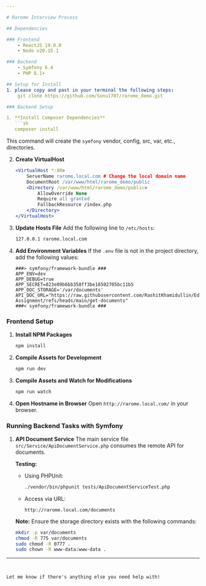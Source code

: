```yaml
---

# Rarome Interview Process

## Dependencies

### Frontend
	- ReactJS 19.0.0
	- Node v20.15.1

### Backend
	- Symfony 6.4
	- PHP 8.1+

## Setup for Install
1. please copy and past in your terminal the following steps:
    git clone https://github.com/Sonu1707/rarome_demo.git

### Backend Setup

1. **Install Composer Dependencies**
   ```sh
   composer install
   ```
   This command will create the `symfony` vendor, config, src, var, etc., directories.

2. **Create VirtualHost**
   ```apache
   <VirtualHost *:80>
       ServerName rarome.local.com # Change the local domain name
       DocumentRoot /var/www/html/rarome_demo/public
       <Directory /var/www/html/rarome_demo/public>
           AllowOverride None
           Require all granted
           FallbackResource /index.php
       </Directory>
   </VirtualHost>
   ```

3. **Update Hosts File**
   Add the following line to `/etc/hosts`:
   ```sh
   127.0.0.1 rarome.local.com
   ```

4. **Add Environment Variables**
   If the `.env` file is not in the project directory, add the following values:
   ```env
   ###> symfony/framework-bundle ###
   APP_ENV=dev
   APP_DEBUG=true
   APP_SECRET=823e09b6bb358ff3be18502705bc11b5
   APP_DOC_STORAGE='/var/documents'
   API_DOC_URL="https://raw.githubusercontent.com/RashitKhamidullin/Educhain-Assignment/refs/heads/main/get-documents"
   ###< symfony/framework-bundle ###
   ```

### Frontend Setup

1. **Install NPM Packages**
   ```sh
   npm install
   ```

2. **Compile Assets for Development**
   ```sh
   npm run dev
   ```

3. **Compile Assets and Watch for Modifications**
   ```sh
   npm run watch
   ```

4. **Open Hostname in Browser**
   Open `http://rarome.local.com/` in your browser.

### Running Backend Tasks with Symfony

1. **API Document Service**
   The main service file `src/Service/ApiDocumentService.php` consumes the remote API for documents.

   **Testing:**
   - Using PHPUnit:
     ```sh
     ./vendor/bin/phpunit tests/ApiDocumentServiceTest.php
     ```
   - Access via URL:
     ```url
     http://rarome.local.com/documents
     ```

   **Note:**
   Ensure the storage directory exists with the following commands:
   ```sh
   mkdir -p var/documents
   chmod -R 775 var/documents
   sudo chmod -R 0777 .
   sudo chown -R www-data:www-data .
   ```

---
```


Let me know if there's anything else you need help with!